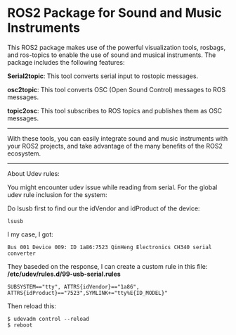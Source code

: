 # ROS2 Package for Sound and Music Instruments


This ROS2 package makes use of the powerful visualization tools, rosbags, and ros-topics to enable the use of sound and musical instruments. The package includes the following features:


**Serial2topic**: This tool converts serial input to rostopic messages.

**osc2topic**: This tool converts OSC (Open Sound Control) messages to ROS messages.

**topic2osc**: This tool subscribes to ROS topics and publishes them as OSC messages.

---------------------------------------
With these tools, you can easily integrate sound and music instruments with your ROS2 projects, and take advantage of the many benefits of the ROS2 ecosystem.

------------------------------

About Udev rules:

You might encounter udev issue while reading from serial. For the global udev rule inclusion for the system:

Do lsusb first to find our the idVendor and idProduct of the device:

    lsusb

I my case, I got:

    Bus 001 Device 009: ID 1a86:7523 QinHeng Electronics CH340 serial converter


They baseded on the response, I can create a custom rule in this file: **/etc/udev/rules.d/99-usb-serial.rules**

    SUBSYSTEM=="tty", ATTRS{idVendor}=="1a86", ATTRS{idProduct}=="7523",SYMLINK+="tty%E{ID_MODEL}"


Then reload this:

    $ udevadm control --reload
    $ reboot

